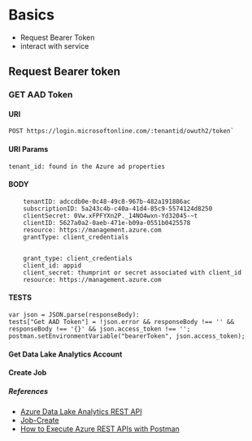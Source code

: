 # Basics

- Request Bearer Token
- interact with service

## Request Bearer token

### GET AAD Token

#### URI

    POST https://login.microsoftonline.com/:tenantid/owuth2/token`

#### URI Params

    tenant_id: found in the Azure ad properties 

#### BODY

```
    tenantID: adccdb0e-0c48-49c8-967b-482a191886ac
    subscriptionID: 5a243c4b-c40a-41d4-85c9-5574124d8250
    clientSecret: 0Vw.xFPFYXn2P._14NO4wxn-Yd32045-~t
    clientID: 5627a0a2-0aeb-471e-b09a-0551b0425578
    resource: https://management.azure.com
    grantType: client_credentials


    grant_type: client_credentials
    client_id: appid
    client_secret: thumprint or secret associated with client_id
    resource: https://management.azure.com
```

#### TESTS

    var json = JSON.parse(responseBody):
    tests["Get AAD Token"] = !json.error && responseBody !== '' && responseBody !== '{}' && json.access_token !== '';
    postman.setEnvironmentVariable("bearerToken", json.access_token);

#### Get Data Lake Analytics Account

#### Create Job

##### References

- [Azure Data Lake Analytics REST API]('https://docs.microsoft.com/en-us/rest/api/datalakeanalytics/')
- [Job-Create]('https://docs.microsoft.com/en-us/rest/api/datalakeanalytics/job/create')
- [How to Execute Azure REST APIs with Postman]('https://youtu.be/ujzrq8Fg9Gc')
